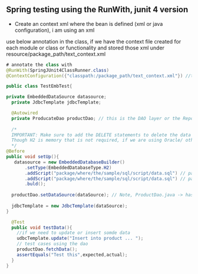 ## Spring testing using the RunWith, junit 4 version

- Create an context xml where the bean is defined (xml or java configuration), i am using an xml


use below annotation in the class, if we have the context file created for each module or class or functionality
and stored those xml under resource/package_path/text_context.xml

```java
# annotate the class with 
@RunWith(SpringJUnit4ClassRunner.class)
@ContextConfiguration({"classpath:/package_path/text_context.xml"}) //the reference to the xml

public class TestEmbTest{

private EmbeddedDataSource datasource;
  private JdbcTemplate jdbcTemplate;

  @Autowired
  private ProducateDao productDao; // this is the DAO layer or the Repository 
  
  /*
  IMPORTANT: Make sure to add the DELETE statements to delete the data in the script.
  Though H2 is memory that is not required, if we are using Oracle/ other temp table pay attention there.
  */
@Before
public void setUp(){
   datasource = new EmbeddedDatabaseBuilder()
       .setType(EmbeddedDatabaseType.H2)
       .addScript("package/where/the/sample/sql/script/data.sql") // path to the sql data selt
       .addScript("package/where/the/sample/sql/script/data.sql") // path to the sql data selt
       .buld();
  
  productDao.setDataSource(dataSource); // Note, ProductDao.java -> has the datasource injected using setter
  
  jdbcTemplate = new JdbcTemplate(dataSource);
}

  @Test
  public void testData(){
    //if we need to update or insert somde data 
    udbcTemplate.update("Insert into product ... ");
    // test cases using the dao
    productDao.fetchData();
    assertEquals("Test this",expected,actual);
  }
}

```
